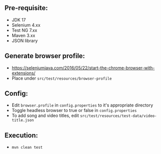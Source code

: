 ## Pre-requisite:
  - JDK 17
  - Selenium 4.xx
  - Test NG 7.xx
  - Maven 3.xx
  - JSON library

 ## Generate browser profile:
  - https://seleniumjava.com/2016/05/22/start-the-chrome-browser-with-extensions/
  - Place under `src/test/resources/browser-profile`

## Config:
  - Edit `browser.profile` in `config.properties` to it's appropriate directory
  - Toggle headless browser to true or false in `config.properties`
  - To add song and video titles, edit `src/test/resources/test-data/video-title.json`

## Execution:
  - `mvn clean test`